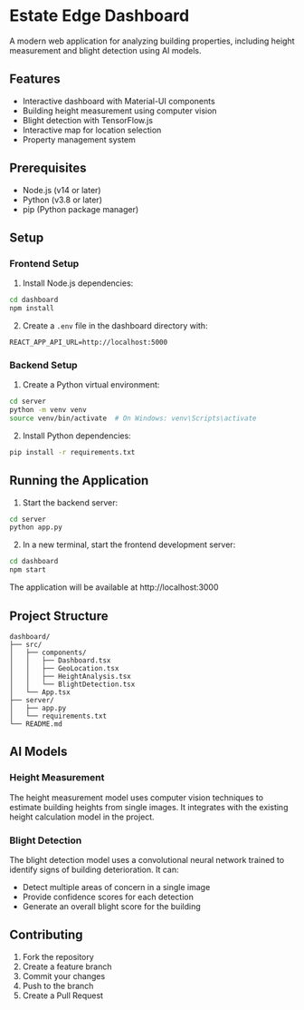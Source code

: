 # Estate Edge Dashboard

A modern web application for analyzing building properties, including height measurement and blight detection using AI models.

## Features

- Interactive dashboard with Material-UI components
- Building height measurement using computer vision
- Blight detection with TensorFlow.js
- Interactive map for location selection
- Property management system

## Prerequisites

- Node.js (v14 or later)
- Python (v3.8 or later)
- pip (Python package manager)

## Setup

### Frontend Setup

1. Install Node.js dependencies:
```bash
cd dashboard
npm install
```

2. Create a `.env` file in the dashboard directory with:
```
REACT_APP_API_URL=http://localhost:5000
```

### Backend Setup

1. Create a Python virtual environment:
```bash
cd server
python -m venv venv
source venv/bin/activate  # On Windows: venv\Scripts\activate
```

2. Install Python dependencies:
```bash
pip install -r requirements.txt
```

## Running the Application

1. Start the backend server:
```bash
cd server
python app.py
```

2. In a new terminal, start the frontend development server:
```bash
cd dashboard
npm start
```

The application will be available at http://localhost:3000

## Project Structure

```
dashboard/
├── src/
│   ├── components/
│   │   ├── Dashboard.tsx
│   │   ├── GeoLocation.tsx
│   │   ├── HeightAnalysis.tsx
│   │   └── BlightDetection.tsx
│   └── App.tsx
├── server/
│   ├── app.py
│   └── requirements.txt
└── README.md
```

## AI Models

### Height Measurement

The height measurement model uses computer vision techniques to estimate building heights from single images. It integrates with the existing height calculation model in the project.

### Blight Detection

The blight detection model uses a convolutional neural network trained to identify signs of building deterioration. It can:
- Detect multiple areas of concern in a single image
- Provide confidence scores for each detection
- Generate an overall blight score for the building

## Contributing

1. Fork the repository
2. Create a feature branch
3. Commit your changes
4. Push to the branch
5. Create a Pull Request 
